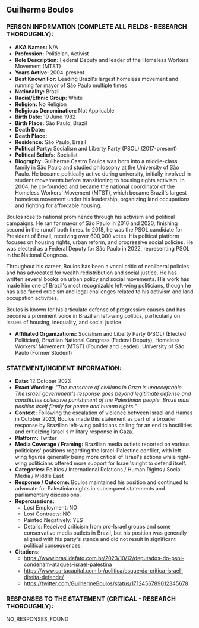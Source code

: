 ## Guilherme Boulos

### PERSON INFORMATION (COMPLETE ALL FIELDS - RESEARCH THOROUGHLY):

- **AKA Names:** N/A
- **Profession:** Politician, Activist
- **Role Description:** Federal Deputy and leader of the Homeless Workers' Movement (MTST)
- **Years Active:** 2004-present
- **Best Known For:** Leading Brazil's largest homeless movement and running for mayor of São Paulo multiple times
- **Nationality:** Brazil
- **Racial/Ethnic Group:** White
- **Religion:** No Religion
- **Religious Denomination:** Not Applicable
- **Birth Date:** 19 June 1982
- **Birth Place:** São Paulo, Brazil
- **Death Date:** 
- **Death Place:** 
- **Residence:** São Paulo, Brazil
- **Political Party:** Socialism and Liberty Party (PSOL) (2017-present)
- **Political Beliefs:** Socialist
- **Biography:** Guilherme Castro Boulos was born into a middle-class family in São Paulo and studied philosophy at the University of São Paulo. He became politically active during university, initially involved in student movements before transitioning to housing rights activism. In 2004, he co-founded and became the national coordinator of the Homeless Workers' Movement (MTST), which became Brazil's largest homeless movement under his leadership, organizing land occupations and fighting for affordable housing.

Boulos rose to national prominence through his activism and political campaigns. He ran for mayor of São Paulo in 2016 and 2020, finishing second in the runoff both times. In 2018, he was the PSOL candidate for President of Brazil, receiving over 600,000 votes. His political platform focuses on housing rights, urban reform, and progressive social policies. He was elected as a Federal Deputy for São Paulo in 2022, representing PSOL in the National Congress.

Throughout his career, Boulos has been a vocal critic of neoliberal policies and has advocated for wealth redistribution and social justice. He has written several books on urban policy and social movements. His work has made him one of Brazil's most recognizable left-wing politicians, though he has also faced criticism and legal challenges related to his activism and land occupation activities.

Boulos is known for his articulate defense of progressive causes and has become a prominent voice in Brazilian left-wing politics, particularly on issues of housing, inequality, and social justice.

- **Affiliated Organizations:** Socialism and Liberty Party (PSOL) (Elected Politician), Brazilian National Congress (Federal Deputy), Homeless Workers' Movement (MTST) (Founder and Leader), University of São Paulo (Former Student)

### STATEMENT/INCIDENT INFORMATION:
- **Date:** 12 October 2023
- **Exact Wording:** *"The massacre of civilians in Gaza is unacceptable. The Israeli government's response goes beyond legitimate defense and constitutes collective punishment of the Palestinian people. Brazil must position itself firmly for peace and human rights."*
- **Context:** Following the escalation of violence between Israel and Hamas in October 2023, Boulos made this statement as part of a broader response by Brazilian left-wing politicians calling for an end to hostilities and criticizing Israel's military response in Gaza.
- **Platform:** Twitter
- **Media Coverage / Framing:** Brazilian media outlets reported on various politicians' positions regarding the Israel-Palestine conflict, with left-wing figures generally being more critical of Israel's actions while right-wing politicians offered more support for Israel's right to defend itself.
- **Categories:** Politics / International Relations / Human Rights / Social Media / Middle East
- **Response / Outcome:** Boulos maintained his position and continued to advocate for Palestinian rights in subsequent statements and parliamentary discussions.
- **Repercussions:**
  - Lost Employment: NO
  - Lost Contracts: NO
  - Painted Negatively: YES
  - Details: Received criticism from pro-Israel groups and some conservative media outlets in Brazil, but his position was generally aligned with his party's stance and did not result in significant political consequences.
- **Citations:** 
  - https://www.brasildefato.com.br/2023/10/12/deputados-do-psol-condenam-ataques-israel-palestina
  - https://www.cartacapital.com.br/politica/esquerda-critica-israel-direita-defende/
  - https://twitter.com/GuilhermeBoulos/status/1712456789012345678

### RESPONSES TO THE STATEMENT (CRITICAL - RESEARCH THOROUGHLY):

NO_RESPONSES_FOUND